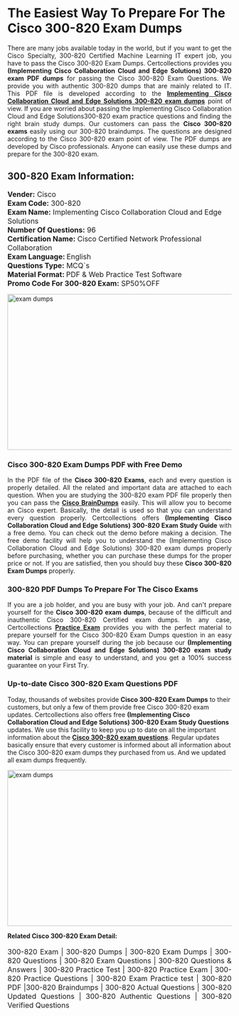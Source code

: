 <h1>The Easiest Way To Prepare For The Cisco 300-820 Exam Dumps</h1> <p style="text-align:justify">There are many jobs available today in the world, but if you want to get the Cisco Specialty, 300-820 Certified Machine Learning IT expert job, you have to pass the Cisco 300-820 Exam Dumps. Certcollections provides you <strong>(Implementing Cisco Collaboration Cloud and Edge Solutions) 300-820 exam PDF dumps</strong> for passing the Cisco 300-820 Exam Questions. We provide you with authentic 300-820 dumps that are mainly related to IT. This PDF file is developed according to the <a href="https://www.certsofficial.com/cisco/300-820-questions"><strong>Implementing Cisco Collaboration Cloud and Edge Solutions 300-820 exam dumps</strong></a> point of view. If you are worried about passing the Implementing Cisco Collaboration Cloud and Edge Solutions300-820 exam practice questions and finding the right brain study dumps. Our customers can pass the <strong>Cisco 300-820 exams </strong>easily using our 300-820 braindumps. The questions are designed according to the Cisco 300-820 exam point of view. The PDF dumps are developed by Cisco professionals. Anyone can easily use these dumps and prepare for the 300-820 exam.</p> <h2><strong>300-820 Exam Information:</strong></h2> <p><span style="font-size:16px"><strong>Vender:</strong> Cisco<br /> <strong>Exam Code:</strong> 300-820<br /> <strong>Exam Name:</strong> Implementing Cisco Collaboration Cloud and Edge Solutions<br /> <strong>Number Of Questions:</strong> 96<br /> <strong>Certification Name:</strong> Cisco Certified Network Professional Collaboration<br /> <strong>Exam Language: </strong>English<br /> <strong>Questions Type:</strong> MCQ`s<br /> <strong>Material Format: </strong>PDF & Web Practice Test Software<br /> <strong>Promo Code For 300-820 Exam:</strong> SP50%OFF</span></p> <p><a href="https://www.certsofficial.com/cisco/300-820-questions" rel="no-follow"><img alt="exam dumps" src="https://www.certcollections.com/uploads/content/certsofficial.jpg" style="height:350px; width:750px" /></a></p> <h3><strong>Cisco 300-820 Exam Dumps PDF with Free Demo</strong></h3> <p style="text-align:justify">In the PDF file of the <strong>Cisco 300-820 Exams</strong>, each and every question is properly detailed. All the related and important data are attached to each question. When you are studying the 300-820 exam PDF file properly then you can pass the <a href="https://www.certsofficial.com/cisco-dumps"><strong>Cisco BrainDumps</strong></a> easily. This will allow you to become an Cisco expert. Basically, the detail is used so that you can understand every question properly. Certcollections offers <strong>(Implementing Cisco Collaboration Cloud and Edge Solutions) 300-820 Exam Study Guide</strong> with a free demo. You can check out the demo before making a decision. The free demo facility will help you to understand the (Implementing Cisco Collaboration Cloud and Edge Solutions) 300-820 exam dumps properly before purchasing, whether you can purchase these dumps for the proper price or not. If you are satisfied, then you should buy these <strong>Cisco 300-820 Exam Dumps</strong> properly.</p> <h3><strong>300-820 PDF Dumps To Prepare For The Cisco Exams</strong></h3> <p style="text-align:justify">If you are a job holder, and you are busy with your job. And can't prepare yourself for the <strong>Cisco 300-820 exam dumps</strong>, because of the difficult and inauthentic Cisco 300-820 Certified exam dumps. In any case, Certcollections <strong><a href="https://www.certsofficial.com/">Practice Exam</a></strong> provides you with the perfect material to prepare yourself for the Cisco 300-820 Exam Dumps question in an easy way. You can prepare yourself during the job because our <strong>(Implementing Cisco Collaboration Cloud and Edge Solutions) 300-820 exam study material</strong> is simple and easy to understand, and you get a 100% success guarantee on your First Try.</p> <h3><strong>Up-to-date Cisco 300-820 Exam Questions PDF</strong></h3> <p>Today, thousands of websites provide <strong>Cisco 300-820 Exam Dumps</strong> to their customers, but only a few of them provide free Cisco 300-820 exam updates. Certcollections also offers free <strong>(Implementing Cisco Collaboration Cloud and Edge Solutions) 300-820 Exam Study Questions</strong> updates. We use this facility to keep you up to date on all the important information about the <a href="https://www.certsofficial.com/cisco/300-820-questions"><strong>Cisco 300-820 exam questions</strong></a>. Regular updates basically ensure that every customer is informed about all information about the Cisco 300-820 exam dumps they purchased from us. And we updated all exam dumps frequently.</p> <p><a href="https://www.certsofficial.com/cisco/300-820-questions"><img alt="exam dumps " src="https://www.certcollections.com/uploads/content/certsofficial2.jpg" style="height:350px; width:750px" /></a></p> <p style="text-align:justify"><span style="font-size:14px"><strong>Related Cisco 300-820 Exam Detail:</strong></span><br /> <br /> <span style="font-size:16px">300-820 Exam | 300-820 Dumps | 300-820 Exam Dumps | 300-820 Questions | 300-820 Exam Questions | 300-820 Questions & Answers | 300-820 Practice Test | 300-820 Practice Exam | 300-820 Practice Questions | 300-820 Exam Practice test | 300-820 PDF |300-820 Braindumps | 300-820 Actual Questions | 300-820 Updated Questions | 300-820 Authentic Questions | 300-820 Verified Questions</span></p>
